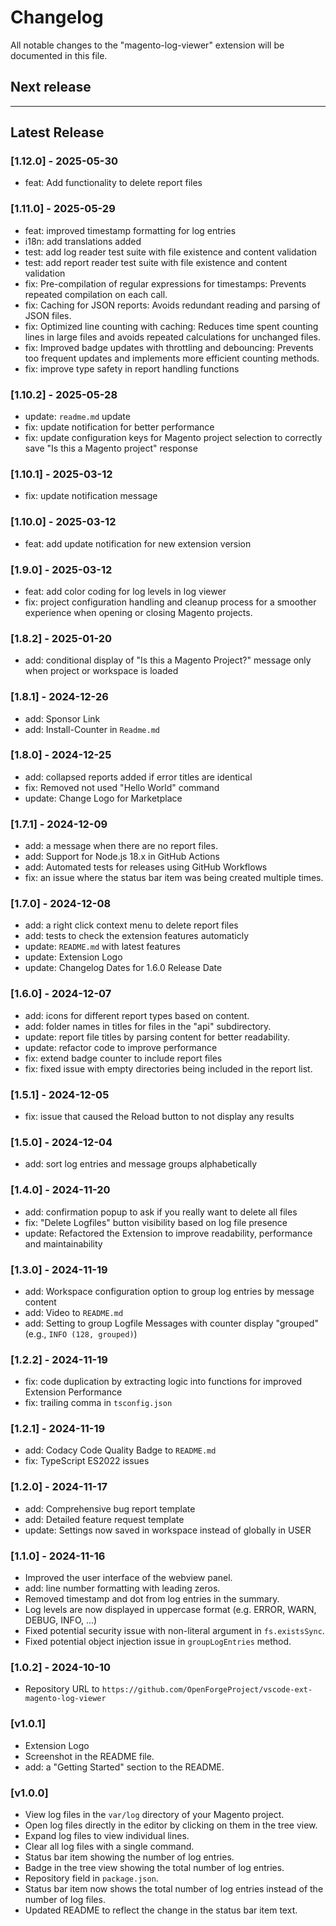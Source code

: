 # Changelog

All notable changes to the "magento-log-viewer" extension will be documented in this file.

## Next release

---

## Latest Release

### [1.12.0] - 2025-05-30

- feat: Add functionality to delete report files

### [1.11.0] - 2025-05-29

- feat: improved timestamp formatting for log entries
- i18n: add translations added
- test: add log reader test suite with file existence and content validation
- test: add report reader test suite with file existence and content validation
- fix: Pre-compilation of regular expressions for timestamps: Prevents repeated compilation on each call.
- fix: Caching for JSON reports: Avoids redundant reading and parsing of JSON files.
- fix: Optimized line counting with caching: Reduces time spent counting lines in large files and avoids repeated calculations for unchanged files.
- fix: Improved badge updates with throttling and debouncing: Prevents too frequent updates and implements more efficient counting methods.
- fix: improve type safety in report handling functions

### [1.10.2] - 2025-05-28

- update: `readme.md` update
- fix: update notification for better performance
- fix: update configuration keys for Magento project selection to correctly save "Is this a Magento project" response

### [1.10.1] - 2025-03-12

- fix: update notification message

### [1.10.0] - 2025-03-12

- feat: add update notification for new extension version

### [1.9.0] - 2025-03-12

- feat: add color coding for log levels in log viewer
- fix: project configuration handling and cleanup process for a smoother experience when opening or closing Magento projects.

### [1.8.2] - 2025-01-20

- add: conditional display of "Is this a Magento Project?" message only when project or workspace is loaded

### [1.8.1] - 2024-12-26

- add: Sponsor Link
- add: Install-Counter in `Readme.md`

### [1.8.0] - 2024-12-25

- add: collapsed reports added if error titles are identical
- fix: Removed not used "Hello World" command
- update: Change Logo for Marketplace

### [1.7.1] - 2024-12-09

- add: a message when there are no report files.
- add: Support for Node.js 18.x in GitHub Actions
- add: Automated tests for releases using GitHub Workflows
- fix: an issue where the status bar item was being created multiple times.

### [1.7.0] - 2024-12-08

- add: a right click context menu to delete report files
- add: tests to check the extension features automaticly
- update: `README.md` with latest features
- update: Extension Logo
- update: Changelog Dates for 1.6.0 Release Date

### [1.6.0] - 2024-12-07

- add: icons for different report types based on content.
- add: folder names in titles for files in the "api" subdirectory.
- update: report file titles by parsing content for better readability.
- update: refactor code to improve performance
- fix: extend badge counter to include report files
- fix: fixed issue with empty directories being included in the report list.
### [1.5.1] - 2024-12-05

- fix: issue that caused the Reload button to not display any results

### [1.5.0] - 2024-12-04

- add: sort log entries and message groups alphabetically

### [1.4.0] - 2024-11-20

- add: confirmation popup to ask if you really want to delete all files
- fix: "Delete Logfiles" button visibility based on log file presence
- update: Refactored the Extension to improve readability, performance and maintainability

### [1.3.0] - 2024-11-19

- add: Workspace configuration option to group log entries by message content
- add: Video to `README.md`
- add: Setting to group Logfile Messages with counter display "grouped" (e.g., `INFO (128, grouped)`)

### [1.2.2] - 2024-11-19

- fix: code duplication by extracting logic into functions for improved Extension Performance
- fix: trailing comma in `tsconfig.json`

### [1.2.1] - 2024-11-19

- add: Codacy Code Quality Badge to `README.md`
- fix: TypeScript ES2022 issues

### [1.2.0] - 2024-11-17

- add: Comprehensive bug report template
- add: Detailed feature request template
- update: Settings now saved in workspace instead of globally in USER

### [1.1.0] - 2024-11-16

- Improved the user interface of the webview panel.
- add: line number formatting with leading zeros.
- Removed timestamp and dot from log entries in the summary.
- Log levels are now displayed in uppercase format (e.g. ERROR, WARN, DEBUG, INFO, ...)
- Fixed potential security issue with non-literal argument in `fs.existsSync`.
- Fixed potential object injection issue in `groupLogEntries` method.

### [1.0.2] - 2024-10-10

- Repository URL to `https://github.com/OpenForgeProject/vscode-ext-magento-log-viewer`

### [v1.0.1]

- Extension Logo
- Screenshot in the README file.
- add: a "Getting Started" section to the README.

### [v1.0.0]

- View log files in the `var/log` directory of your Magento project.
- Open log files directly in the editor by clicking on them in the tree view.
- Expand log files to view individual lines.
- Clear all log files with a single command.
- Status bar item showing the number of log entries.
- Badge in the tree view showing the total number of log entries.
- Repository field in `package.json`.
- Status bar item now shows the total number of log entries instead of the number of log files.
- Updated README to reflect the change in the status bar item text.
